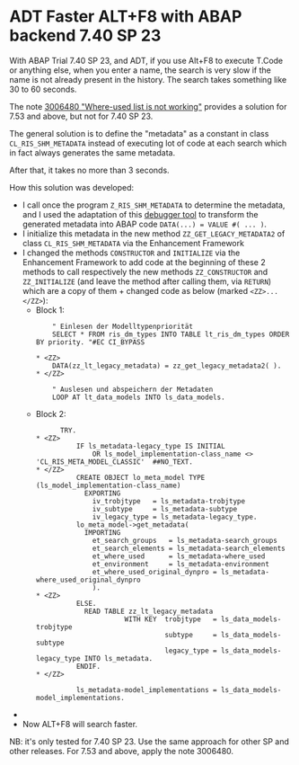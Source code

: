 # ADT Faster ALT+F8 with ABAP backend 7.40 SP 23

With ABAP Trial 7.40 SP 23, and ADT, if you use Alt+F8 to execute T.Code or anything else, when you enter a name, the search is very slow if the name is not already present in the history. The search takes something like 30 to 60 seconds.

The note [3006480 "Where-used list is not working"](https://launchpad.support.sap.com/#/notes/3006480) provides a solution for 7.53 and above, but not for 7.40 SP 23.

The general solution is to define the "metadata" as a constant in class `CL_RIS_SHM_METADATA` instead of executing lot of code at each search which in fact always generates the same metadata.

After that, it takes no more than 3 seconds.

How this solution was developed:
- I call once the program `Z_RIS_SHM_METADATA` to determine the metadata, and I used the adaptation of this [debugger tool](https://github.com/sandraros/abap_debugger_data_view_extension) to transform the generated metadata into ABAP code `DATA(...) = VALUE #( ... )`.
- I initialize this metadata in the new method `ZZ_GET_LEGACY_METADATA2` of class `CL_RIS_SHM_METADATA` via the Enhancement Framework
- I changed the methods `CONSTRUCTOR` and `INITIALIZE` via the Enhancement Framework to add code at the beginning of these 2 methods to call respectively the new methods `ZZ_CONSTRUCTOR` and `ZZ_INITIALIZE` (and leave the method after calling them, via `RETURN`) which are a copy of them + changed code as below (marked `<ZZ>...</ZZ>`):
  - Block 1:
    ```
        " Einlesen der Modelltypenpriorität
        SELECT * FROM ris_dm_types INTO TABLE lt_ris_dm_types ORDER BY priority. "#EC CI_BYPASS
    
    * <ZZ>
        DATA(zz_lt_legacy_metadata) = zz_get_legacy_metadata2( ).
    * </ZZ>
    
        " Auslesen und abspeichern der Metadaten
        LOOP AT lt_data_models INTO ls_data_models.
    ```
  - Block 2:
    ```
          TRY.
    * <ZZ>
              IF ls_metadata-legacy_type IS INITIAL
                  OR ls_model_implementation-class_name <> 'CL_RIS_META_MODEL_CLASSIC'  ##NO_TEXT.
    * </ZZ>
              CREATE OBJECT lo_meta_model TYPE (ls_model_implementation-class_name)
                EXPORTING
                  iv_trobjtype   = ls_metadata-trobjtype
                  iv_subtype     = ls_metadata-subtype
                  iv_legacy_type = ls_metadata-legacy_type.
              lo_meta_model->get_metadata(
                IMPORTING
                  et_search_groups   = ls_metadata-search_groups
                  et_search_elements = ls_metadata-search_elements
                  et_where_used      = ls_metadata-where_used
                  et_environment     = ls_metadata-environment
                  et_where_used_original_dynpro = ls_metadata-where_used_original_dynpro
                  ).
    * <ZZ>
              ELSE.
                READ TABLE zz_lt_legacy_metadata
                          WITH KEY  trobjtype   = ls_data_models-trobjtype
                                    subtype     = ls_data_models-subtype
                                    legacy_type = ls_data_models-legacy_type INTO ls_metadata.
              ENDIF.
    * </ZZ>
    
              ls_metadata-model_implementations = ls_data_models-model_implementations.
    ```
- 
- Now ALT+F8 will search faster.

NB: it's only tested for 7.40 SP 23. Use the same approach for other SP and other releases. For 7.53 and above, apply the note 3006480.

